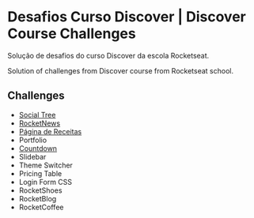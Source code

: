 # Desafios Curso Discover | Discover Course Challenges

Solução de desafios do curso Discover da escola Rocketseat.  

Solution of challenges from Discover course from Rocketseat school. 

## Challenges

* [Social Tree](https://jeadamek.github.io/discover-challenges/social-tree)
* [RocketNews](https://jeadamek.github.io/discover-challenges/rocketNews/index.html)
* [Página de Receitas](https://jeadamek.github.io/discover-challenges/pagina-de-receita)
* Portfolio
* [Countdown](https://jeadamek.github.io/discover-challenges/countdown)
* Slidebar
* Theme Switcher
* Pricing Table
* Login Form CSS
* RocketShoes
* RocketBlog
* RocketCoffee

